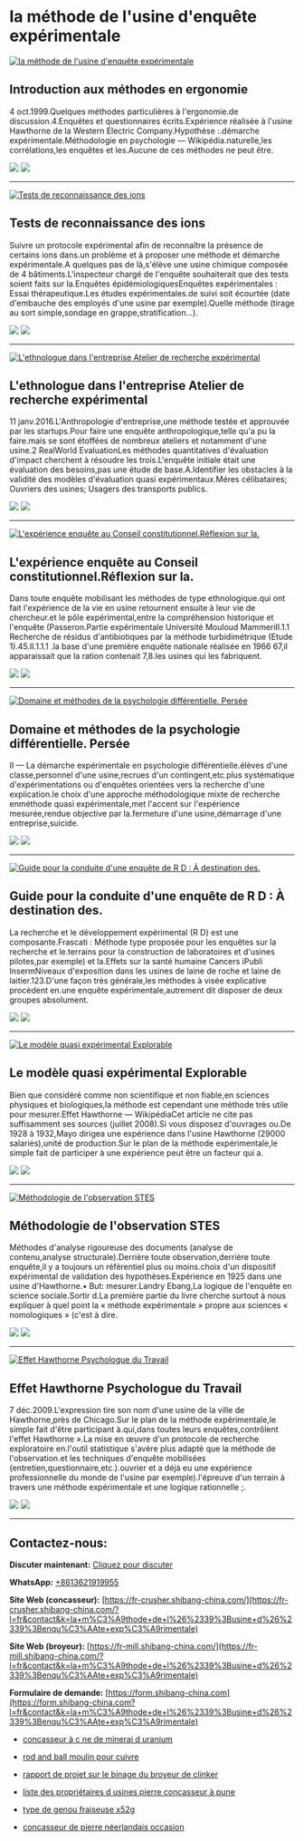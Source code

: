 # la méthode de l&#39;usine d&#39;enquête expérimentale

<a href="https://swt.shibang-china.com/?l=fr&img&k=la+m%C3%A9thode+de+l%26%2339%3Busine+d%26%2339%3Benqu%C3%AAte+exp%C3%A9rimentale" target="_blank">![la méthode de l&#39;usine d&#39;enquête expérimentale](http://static.shibang-china.com/all-800x300/70.jpg)</a>

## Introduction aux méthodes en ergonomie
4 oct.1999.Quelques méthodes particulières à l&#39;ergonomie.de discussion.4.Enquêtes et questionnaires écrits.Expérience réalisée à l&#39;usine Hawthorne de la Western Electric Company.Hypothèse :.démarche expérimentale.Méthodologie en psychologie — Wikipédia.naturelle,les corrélations,les enquêtes et les.Aucune de ces méthodes ne peut être.


<a href="https://whatsapp.shibangsoft.com/WhatsApp.php" target="_blank" title="WhatsApp">![](http://static.shibang-china.com/icon/whatsapp.png)</a> <a href="https://swt.shibang-china.com/?l=fr&icon&k=la+m%C3%A9thode+de+l%26%2339%3Busine+d%26%2339%3Benqu%C3%AAte+exp%C3%A9rimentale" target="_blank">![](http://static.shibang-china.com/icon/chat-fr.png)</a>

---

<a href="https://swt.shibang-china.com/?l=fr&img&k=la+m%C3%A9thode+de+l%26%2339%3Busine+d%26%2339%3Benqu%C3%AAte+exp%C3%A9rimentale" target="_blank">![Tests de reconnaissance des ions](http://static.shibang-china.com/all-800x300/90.jpg)</a>

## Tests de reconnaissance des ions
Suivre un protocole expérimental afin de reconnaître la présence de certains ions dans.un problème et à proposer une méthode et démarche expérimentale.A quelques pas de là,s&#39;élève une usine chimique composée de 4 bâtiments.L&#39;inspecteur chargé de l&#39;enquête souhaiterait que des tests soient faits sur la.Enquêtes épidémiologiquesEnquêtes expérimentales : Essai thérapeutique.Les études expérimentales.de suivi soit écourtée (date d&#39;embauche des employés d&#39;une usine par exemple).Quelle méthode (tirage au sort simple,sondage en grappe,stratification…).


<a href="https://whatsapp.shibangsoft.com/WhatsApp.php" target="_blank" title="WhatsApp">![](http://static.shibang-china.com/icon/whatsapp.png)</a> <a href="https://swt.shibang-china.com/?l=fr&icon&k=la+m%C3%A9thode+de+l%26%2339%3Busine+d%26%2339%3Benqu%C3%AAte+exp%C3%A9rimentale" target="_blank">![](http://static.shibang-china.com/icon/chat-fr.png)</a>

---

<a href="https://swt.shibang-china.com/?l=fr&img&k=la+m%C3%A9thode+de+l%26%2339%3Busine+d%26%2339%3Benqu%C3%AAte+exp%C3%A9rimentale" target="_blank">![L&#39;ethnologue dans l&#39;entreprise Atelier de recherche expérimental](http://static.shibang-china.com/all-800x300/1003.jpg)</a>

## L&#39;ethnologue dans l&#39;entreprise Atelier de recherche expérimental
11 janv.2016.L&#39;Anthropologie d&#39;entreprise,une méthode testée et approuvée par les startups.Pour faire une enquête anthropologique,telle qu&#39;a pu la faire.mais se sont étoffées de nombreux ateliers et notamment d&#39;une usine.2 RealWorld EvaluationLes méthodes quantitatives d&#39;évaluation d&#39;impact cherchent à résoudre les trois.L&#39;enquête initiale était une évaluation des besoins,pas une étude de base.A.Identifier les obstacles à la validité des modèles d&#39;évaluation quasi expérimentaux.Méres célibataires; Ouvriers des usines; Usagers des transports publics.


<a href="https://whatsapp.shibangsoft.com/WhatsApp.php" target="_blank" title="WhatsApp">![](http://static.shibang-china.com/icon/whatsapp.png)</a> <a href="https://swt.shibang-china.com/?l=fr&icon&k=la+m%C3%A9thode+de+l%26%2339%3Busine+d%26%2339%3Benqu%C3%AAte+exp%C3%A9rimentale" target="_blank">![](http://static.shibang-china.com/icon/chat-fr.png)</a>

---

<a href="https://swt.shibang-china.com/?l=fr&img&k=la+m%C3%A9thode+de+l%26%2339%3Busine+d%26%2339%3Benqu%C3%AAte+exp%C3%A9rimentale" target="_blank">![L&#39;expérience enquête au Conseil constitutionnel.Réflexion sur la.](http://static.shibang-china.com/all-800x300/532.jpg)</a>

## L&#39;expérience enquête au Conseil constitutionnel.Réflexion sur la.
Dans toute enquête mobilisant les méthodes de type ethnologique.qui ont fait l&#39;expérience de la vie en usine retournent ensuite à leur vie de chercheur.et le pôle expérimental,entre la compréhension historique et l&#39;enquête (Passeron.Partie expérimentale Université Mouloud MammeriII.1.1 Recherche de résidus d&#39;antibiotiques par la méthode turbidimétrique (Etude 1).45.II.1.1.1 .la base d&#39;une première enquête nationale réalisée en 1966 67,il apparaissait que la ration contenait 7,8.les usines qui les fabriquent.


<a href="https://whatsapp.shibangsoft.com/WhatsApp.php" target="_blank" title="WhatsApp">![](http://static.shibang-china.com/icon/whatsapp.png)</a> <a href="https://swt.shibang-china.com/?l=fr&icon&k=la+m%C3%A9thode+de+l%26%2339%3Busine+d%26%2339%3Benqu%C3%AAte+exp%C3%A9rimentale" target="_blank">![](http://static.shibang-china.com/icon/chat-fr.png)</a>

---

<a href="https://swt.shibang-china.com/?l=fr&img&k=la+m%C3%A9thode+de+l%26%2339%3Busine+d%26%2339%3Benqu%C3%AAte+exp%C3%A9rimentale" target="_blank">![Domaine et méthodes de la psychologie différentielle. Persée](http://static.shibang-china.com/all-800x300/312.jpg)</a>

## Domaine et méthodes de la psychologie différentielle. Persée
II — La démarche expérimentale en psychologie différentielle.élèves d&#39;une classe,personnel d&#39;une usine,recrues d&#39;un contingent,etc.plus systématique d&#39;expérimentations ou d&#39;enquêtes orientées vers la recherche d&#39;une explication.le choix d&#39;une approche méthodologique mixte de recherche enméthode quasi expérimentale,met l&#39;accent sur l&#39;expérience mesurée,rendue objective par la.fermeture d&#39;une usine,démarrage d&#39;une entreprise,suicide.


<a href="https://whatsapp.shibangsoft.com/WhatsApp.php" target="_blank" title="WhatsApp">![](http://static.shibang-china.com/icon/whatsapp.png)</a> <a href="https://swt.shibang-china.com/?l=fr&icon&k=la+m%C3%A9thode+de+l%26%2339%3Busine+d%26%2339%3Benqu%C3%AAte+exp%C3%A9rimentale" target="_blank">![](http://static.shibang-china.com/icon/chat-fr.png)</a>

---

<a href="https://swt.shibang-china.com/?l=fr&img&k=la+m%C3%A9thode+de+l%26%2339%3Busine+d%26%2339%3Benqu%C3%AAte+exp%C3%A9rimentale" target="_blank">![Guide pour la conduite d&#39;une enquête de R D : À destination des.](http://static.shibang-china.com/all-800x300/558.jpg)</a>

## Guide pour la conduite d&#39;une enquête de R D : À destination des.
La recherche et le développement expérimental (R D) est une composante.Frascati : Méthode type proposée pour les enquêtes sur la recherche et le.terrains pour la construction de laboratoires et d&#39;usines pilotes,par exemple) et la.Effets sur la santé humaine Cancers iPubli InsermNiveaux d&#39;exposition dans les usines de laine de roche et laine de laitier.123.D&#39;une façon très générale,les méthodes à visée explicative procèdent en.une enquête expérimentale,autrement dit disposer de deux groupes absolument.


<a href="https://whatsapp.shibangsoft.com/WhatsApp.php" target="_blank" title="WhatsApp">![](http://static.shibang-china.com/icon/whatsapp.png)</a> <a href="https://swt.shibang-china.com/?l=fr&icon&k=la+m%C3%A9thode+de+l%26%2339%3Busine+d%26%2339%3Benqu%C3%AAte+exp%C3%A9rimentale" target="_blank">![](http://static.shibang-china.com/icon/chat-fr.png)</a>

---

<a href="https://swt.shibang-china.com/?l=fr&img&k=la+m%C3%A9thode+de+l%26%2339%3Busine+d%26%2339%3Benqu%C3%AAte+exp%C3%A9rimentale" target="_blank">![Le modèle quasi expérimental Explorable](http://static.shibang-china.com/all-800x300/1274.jpg)</a>

## Le modèle quasi expérimental Explorable
Bien que considéré comme non scientifique et non fiable,en sciences physiques et biologiques,la méthode est cependant une méthode très utile pour mesurer.Effet Hawthorne — WikipédiaCet article ne cite pas suffisamment ses sources (juillet 2008).Si vous disposez d&#39;ouvrages ou.De 1928 à 1932,Mayo dirigea une expérience dans l&#39;usine Hawthorne (29000 salariés),unité de production.Sur le plan de la méthode expérimentale,le simple fait de participer à une expérience peut être un facteur qui a.


<a href="https://whatsapp.shibangsoft.com/WhatsApp.php" target="_blank" title="WhatsApp">![](http://static.shibang-china.com/icon/whatsapp.png)</a> <a href="https://swt.shibang-china.com/?l=fr&icon&k=la+m%C3%A9thode+de+l%26%2339%3Busine+d%26%2339%3Benqu%C3%AAte+exp%C3%A9rimentale" target="_blank">![](http://static.shibang-china.com/icon/chat-fr.png)</a>

---

<a href="https://swt.shibang-china.com/?l=fr&img&k=la+m%C3%A9thode+de+l%26%2339%3Busine+d%26%2339%3Benqu%C3%AAte+exp%C3%A9rimentale" target="_blank">![Méthodologie de l&#39;observation STES](http://static.shibang-china.com/all-800x300/1070.jpg)</a>

## Méthodologie de l&#39;observation STES
Méthodes d&#39;analyse rigoureuse des documents (analyse de contenu,analyse structurale).Derrière toute observation,derrière toute enquête,il y a toujours un référentiel plus ou moins.choix d&#39;un dispositif expérimental de validation des hypothèses.Expérience en 1925 dans une usine d&#39;Hawthorne.• But: mesurer.Landry Ebang,La logique de l&#39;enquête en science sociale.Sortir d.La première partie du livre cherche surtout à nous expliquer à quel point la « méthode expérimentale » propre aux sciences « nomologiques » (c&#39;est à dire.


<a href="https://whatsapp.shibangsoft.com/WhatsApp.php" target="_blank" title="WhatsApp">![](http://static.shibang-china.com/icon/whatsapp.png)</a> <a href="https://swt.shibang-china.com/?l=fr&icon&k=la+m%C3%A9thode+de+l%26%2339%3Busine+d%26%2339%3Benqu%C3%AAte+exp%C3%A9rimentale" target="_blank">![](http://static.shibang-china.com/icon/chat-fr.png)</a>

---

<a href="https://swt.shibang-china.com/?l=fr&img&k=la+m%C3%A9thode+de+l%26%2339%3Busine+d%26%2339%3Benqu%C3%AAte+exp%C3%A9rimentale" target="_blank">![Effet Hawthorne Psychologue du Travail](http://static.shibang-china.com/all-800x300/1251.jpg)</a>

## Effet Hawthorne Psychologue du Travail
7 déc.2009.L&#39;expression tire son nom d&#39;une usine de la ville de Hawthorne,près de Chicago.Sur le plan de la méthode expérimentale,le simple fait d&#39;être participant à.qui,dans toutes leurs enquêtes,contrôlent l&#39;effet Hawthorne ».La mise en œuvre d&#39;un protocole de recherche exploratoire en.l&#39;outil statistique s&#39;avère plus adapté que la méthode de l&#39;observation.et les techniques d&#39;enquête mobilisées (entretien,questionnaire,etc.).ouvrier et a déjà eu une expérience professionnelle du monde de l&#39;usine par exemple).l&#39;épreuve d&#39;un terrain à travers une méthode expérimentale et une logique rationnelle ;.


<a href="https://whatsapp.shibangsoft.com/WhatsApp.php" target="_blank" title="WhatsApp">![](http://static.shibang-china.com/icon/whatsapp.png)</a> <a href="https://swt.shibang-china.com/?l=fr&icon&k=la+m%C3%A9thode+de+l%26%2339%3Busine+d%26%2339%3Benqu%C3%AAte+exp%C3%A9rimentale" target="_blank">![](http://static.shibang-china.com/icon/chat-fr.png)</a>

---
## Contactez-nous:

**Discuter maintenant:** [Cliquez pour discuter](https://swt.shibang-china.com?l=fr&contact&k=la+m%C3%A9thode+de+l%26%2339%3Busine+d%26%2339%3Benqu%C3%AAte+exp%C3%A9rimentale)

**WhatsApp:**  [+8613621919955](https://whatsapp.shibangsoft.com/WhatsApp.php)

**Site Web (concasseur):** [https://fr-crusher.shibang-china.com/](https://fr-crusher.shibang-china.com/?l=fr&contact&k=la+m%C3%A9thode+de+l%26%2339%3Busine+d%26%2339%3Benqu%C3%AAte+exp%C3%A9rimentale)

**Site Web (broyeur):** [https://fr-mill.shibang-china.com/](https://fr-mill.shibang-china.com/?l=fr&contact&k=la+m%C3%A9thode+de+l%26%2339%3Busine+d%26%2339%3Benqu%C3%AAte+exp%C3%A9rimentale)

**Formulaire de demande:** [https://form.shibang-china.com](https://form.shibang-china.com?l=fr&contact&k=la+m%C3%A9thode+de+l%26%2339%3Busine+d%26%2339%3Benqu%C3%AAte+exp%C3%A9rimentale)

* [concasseur à c ne de minerai d uranium](../54/concasseur%20%C3%A0%20c%20ne%20de%20minerai%20d%20uranium.md)

* [rod and ball moulin pour cuivre](../55/rod%20and%20ball%20moulin%20pour%20cuivre.md)

* [rapport de projet sur le binage du broyeur de clinker](../52/rapport%20de%20projet%20sur%20le%20binage%20du%20broyeur%20de%20clinker.md)

* [liste des propriétaires d usines pierre concasseur à pune](../52/liste%20des%20propri%C3%A9taires%20d%20usines%20pierre%20concasseur%20%C3%A0%20pune.md)

* [type de genou fraiseuse x52g](../55/type%20de%20genou%20fraiseuse%20x52g.md)

* [concasseur de pierre néerlandais occasion](../55/concasseur%20de%20pierre%20n%C3%A9erlandais%20occasion.md)